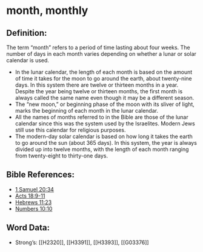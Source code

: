 # month, monthly

## Definition:

The term “month” refers to a period of time lasting about four weeks. The number of days in each month varies depending on whether a lunar or solar calendar is used.

* In the lunar calendar, the length of each month is based on the amount of time it takes for the moon to go around the earth, about twenty-nine days. In this system there are twelve or thirteen months in a year. Despite the year being twelve or thirteen months, the first month is always called the same name even though it may be a different season.
* The “new moon,” or beginning phase of the moon with its sliver of light, marks the beginning of each month in the lunar calendar.
* All the names of months referred to in the Bible are those of the lunar calendar since this was the system used by the Israelites. Modern Jews still use this calendar for religious purposes.
* The modern-day solar calendar is based on how long it takes the earth to go around the sun (about 365 days). In this system, the year is always divided up into twelve months, with the length of each month ranging from twenty-eight to thirty-one days.

## Bible References:

* [1 Samuel 20:34](rc://en/tn/help/1sa/20/34)
* [Acts 18:9-11](rc://en/tn/help/act/18/09)
* [Hebrews 11:23](rc://en/tn/help/heb/11/23)
* [Numbers 10:10](rc://en/tn/help/num/10/10)

## Word Data:

* Strong’s: [[H2320]], [[H3391]], [[H3393]], [[G03376]]
